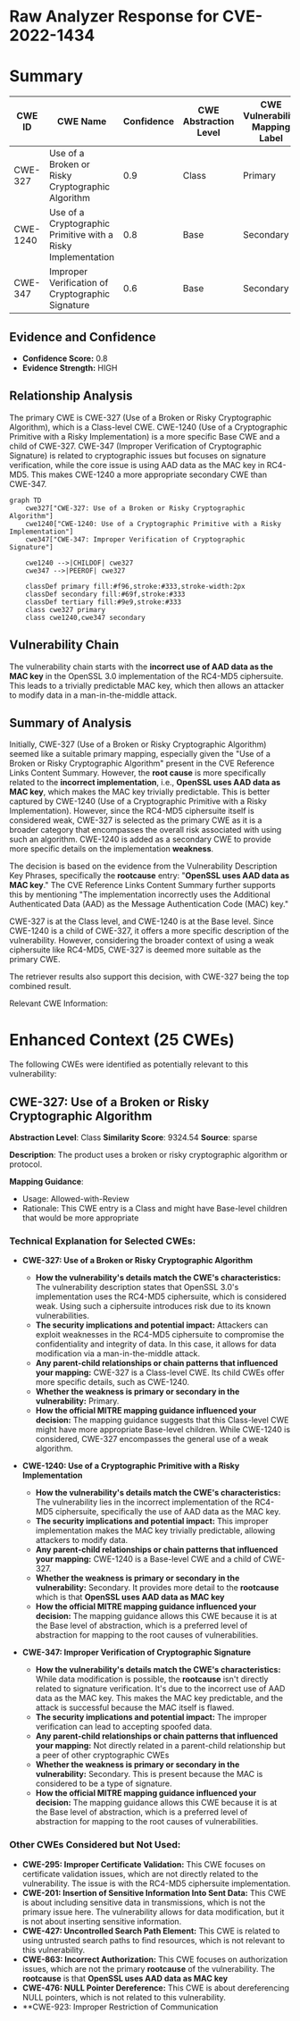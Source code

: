 # Raw Analyzer Response for CVE-2022-1434

# Summary
| CWE ID | CWE Name | Confidence | CWE Abstraction Level | CWE Vulnerability Mapping Label | CWE-Vulnerability Mapping Notes |
|---|---|---|---|---|---|
| CWE-327 | Use of a Broken or Risky Cryptographic Algorithm | 0.9 | Class | Primary | Allowed-with-Review |
| CWE-1240 | Use of a Cryptographic Primitive with a Risky Implementation | 0.8 | Base | Secondary | Allowed |
| CWE-347 | Improper Verification of Cryptographic Signature | 0.6 | Base | Secondary | Allowed |

## Evidence and Confidence

*   **Confidence Score:** 0.8
*   **Evidence Strength:** HIGH

## Relationship Analysis
The primary CWE is CWE-327 (Use of a Broken or Risky Cryptographic Algorithm), which is a Class-level CWE. CWE-1240 (Use of a Cryptographic Primitive with a Risky Implementation) is a more specific Base CWE and a child of CWE-327. CWE-347 (Improper Verification of Cryptographic Signature) is related to cryptographic issues but focuses on signature verification, while the core issue is using AAD data as the MAC key in RC4-MD5. This makes CWE-1240 a more appropriate secondary CWE than CWE-347.

```mermaid
graph TD
    cwe327["CWE-327: Use of a Broken or Risky Cryptographic Algorithm"]
    cwe1240["CWE-1240: Use of a Cryptographic Primitive with a Risky Implementation"]
    cwe347["CWE-347: Improper Verification of Cryptographic Signature"]

    cwe1240 -->|CHILDOF| cwe327
    cwe347 -->|PEEROF| cwe327

    classDef primary fill:#f96,stroke:#333,stroke-width:2px
    classDef secondary fill:#69f,stroke:#333
    classDef tertiary fill:#9e9,stroke:#333
    class cwe327 primary
    class cwe1240,cwe347 secondary
```

## Vulnerability Chain
The vulnerability chain starts with the **incorrect use of AAD data as the MAC key** in the OpenSSL 3.0 implementation of the RC4-MD5 ciphersuite. This leads to a trivially predictable MAC key, which then allows an attacker to modify data in a man-in-the-middle attack.

## Summary of Analysis
Initially, CWE-327 (Use of a Broken or Risky Cryptographic Algorithm) seemed like a suitable primary mapping, especially given the "Use of a Broken or Risky Cryptographic Algorithm" present in the CVE Reference Links Content Summary. However, the **root cause** is more specifically related to the **incorrect implementation**, i.e., **OpenSSL uses AAD data as MAC key**, which makes the MAC key trivially predictable. This is better captured by CWE-1240 (Use of a Cryptographic Primitive with a Risky Implementation). However, since the RC4-MD5 ciphersuite itself is considered weak, CWE-327 is selected as the primary CWE as it is a broader category that encompasses the overall risk associated with using such an algorithm. CWE-1240 is added as a secondary CWE to provide more specific details on the implementation **weakness**.

The decision is based on the evidence from the Vulnerability Description Key Phrases, specifically the **rootcause** entry: "**OpenSSL uses AAD data as MAC key**." The CVE Reference Links Content Summary further supports this by mentioning "The implementation incorrectly uses the Additional Authenticated Data (AAD) as the Message Authentication Code (MAC) key."

CWE-327 is at the Class level, and CWE-1240 is at the Base level. Since CWE-1240 is a child of CWE-327, it offers a more specific description of the vulnerability. However, considering the broader context of using a weak ciphersuite like RC4-MD5, CWE-327 is deemed more suitable as the primary CWE.

The retriever results also support this decision, with CWE-327 being the top combined result.

Relevant CWE Information:

# Enhanced Context (25 CWEs)
The following CWEs were identified as potentially relevant to this vulnerability:

## CWE-327: Use of a Broken or Risky Cryptographic Algorithm
**Abstraction Level**: Class
**Similarity Score**: 9324.54
**Source**: sparse

**Description**:
The product uses a broken or risky cryptographic algorithm or protocol.

**Mapping Guidance**:
- Usage: Allowed-with-Review
- Rationale: This CWE entry is a Class and might have Base-level children that would be more appropriate

### Technical Explanation for Selected CWEs:

*   **CWE-327: Use of a Broken or Risky Cryptographic Algorithm**
    *   **How the vulnerability's details match the CWE's characteristics:** The vulnerability description states that OpenSSL 3.0's implementation uses the RC4-MD5 ciphersuite, which is considered weak. Using such a ciphersuite introduces risk due to its known vulnerabilities.
    *   **The security implications and potential impact:** Attackers can exploit weaknesses in the RC4-MD5 ciphersuite to compromise the confidentiality and integrity of data. In this case, it allows for data modification via a man-in-the-middle attack.
    *   **Any parent-child relationships or chain patterns that influenced your mapping:** CWE-327 is a Class-level CWE. Its child CWEs offer more specific details, such as CWE-1240.
    *   **Whether the weakness is primary or secondary in the vulnerability:** Primary.
    *   **How the official MITRE mapping guidance influenced your decision:** The mapping guidance suggests that this Class-level CWE might have more appropriate Base-level children. While CWE-1240 is considered, CWE-327 encompasses the general use of a weak algorithm.

*   **CWE-1240: Use of a Cryptographic Primitive with a Risky Implementation**
    *   **How the vulnerability's details match the CWE's characteristics:** The vulnerability lies in the incorrect implementation of the RC4-MD5 ciphersuite, specifically the use of AAD data as the MAC key.
    *   **The security implications and potential impact:** This improper implementation makes the MAC key trivially predictable, allowing attackers to modify data.
    *   **Any parent-child relationships or chain patterns that influenced your mapping:** CWE-1240 is a Base-level CWE and a child of CWE-327.
    *   **Whether the weakness is primary or secondary in the vulnerability:** Secondary. It provides more detail to the **rootcause** which is that **OpenSSL uses AAD data as MAC key**
    *   **How the official MITRE mapping guidance influenced your decision:** The mapping guidance allows this CWE because it is at the Base level of abstraction, which is a preferred level of abstraction for mapping to the root causes of vulnerabilities.

*   **CWE-347: Improper Verification of Cryptographic Signature**
    *   **How the vulnerability's details match the CWE's characteristics:** While data modification is possible, the **rootcause** isn't directly related to signature verification. It's due to the incorrect use of AAD data as the MAC key. This makes the MAC key predictable, and the attack is successful because the MAC itself is flawed.
    *   **The security implications and potential impact:** The improper verification can lead to accepting spoofed data.
    *   **Any parent-child relationships or chain patterns that influenced your mapping:** Not directly related in a parent-child relationship but a peer of other cryptographic CWEs
    *   **Whether the weakness is primary or secondary in the vulnerability:** Secondary. This is present because the MAC is considered to be a type of signature.
    *   **How the official MITRE mapping guidance influenced your decision:** The mapping guidance allows this CWE because it is at the Base level of abstraction, which is a preferred level of abstraction for mapping to the root causes of vulnerabilities.

### Other CWEs Considered but Not Used:

*   **CWE-295: Improper Certificate Validation:** This CWE focuses on certificate validation issues, which are not directly related to the vulnerability. The issue is with the RC4-MD5 ciphersuite implementation.
*   **CWE-201: Insertion of Sensitive Information Into Sent Data:** This CWE is about including sensitive data in transmissions, which is not the primary issue here. The vulnerability allows for data modification, but it is not about inserting sensitive information.
*   **CWE-427: Uncontrolled Search Path Element:** This CWE is related to using untrusted search paths to find resources, which is not relevant to this vulnerability.
*   **CWE-863: Incorrect Authorization:** This CWE focuses on authorization issues, which are not the primary **rootcause** of the vulnerability. The **rootcause** is that **OpenSSL uses AAD data as MAC key**
*   **CWE-476: NULL Pointer Dereference:** This CWE is about dereferencing NULL pointers, which is not related to this vulnerability.
*   **CWE-923: Improper Restriction of Communication